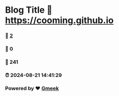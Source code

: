 # Blog Title :link: https://cooming.github.io 
### :page_facing_up: [2](https://cooming.github.io/tag.html) 
### :speech_balloon: 0 
### :hibiscus: 241 
### :alarm_clock: 2024-08-21 14:41:29 
### Powered by :heart: [Gmeek](https://github.com/Meekdai/Gmeek)
